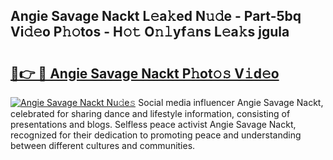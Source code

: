 ## Angie Savage Nackt L𝚎a𝚔ed N𝚞𝚍e - Part-5bq Vi𝚍𝚎o P𝚑𝚘tos - H𝚘𝚝 O𝚗𝚕yf𝚊ns L𝚎a𝚔s jgula

# <h2><a href="http://kf6rmbz.oniu.top/?m=Angie+Savage+Nackt">🔗👉 🔴 Angie Savage Nackt P𝚑ot𝚘𝚜 V𝚒d𝚎o</a></h2>

[![Angie Savage Nackt Nu𝚍e𝚜](https://i.imgur.com/0qMVB7G.gif)](http://kf6rmbz.oniu.top/?m=Angie+Savage+Nackt)
Social media influencer Angie Savage Nackt, celebrated for sharing dance and lifestyle information, consisting of presentations and blogs. Selfless peace activist Angie Savage Nackt, recognized for their dedication to promoting peace and understanding between different cultures and communities.  
